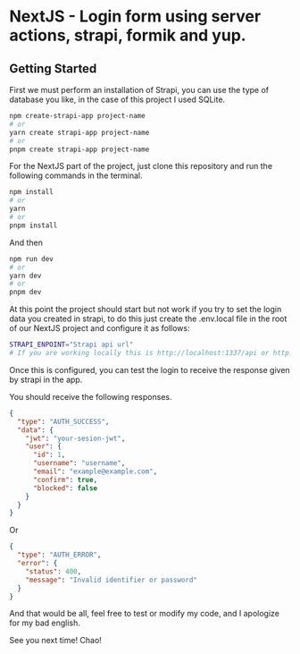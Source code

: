 # NextJS - Login form using server actions, strapi, formik and yup.

## Getting Started

First we must perform an installation of Strapi, you can use the type of database you like, in the case of this project I used SQLite.

```bash
npm create-strapi-app project-name
# or
yarn create strapi-app project-name
# or
pnpm create strapi-app project-name
```

For the NextJS part of the project, just clone this repository and run the following commands in the terminal.

```bash
npm install
# or
yarn
# or
pnpm install
```

And then

```bash
npm run dev
# or
yarn dev
# or
pnpm dev
```

At this point the project should start but not work if you try to set the login data you created in strapi, to do this just create the .env.local file in the root of our NextJS project and configure it as follows:

```sh
STRAPI_ENPOINT="Strapi api url"
# If you are working locally this is http://localhost:1337/api or http://127.0.0.1:1337/api
```

Once this is configured, you can test the login to receive the response given by strapi in the app.

You should receive the following responses.

```json
{
  "type": "AUTH_SUCCESS",
  "data": {
    "jwt": "your-sesion-jwt",
    "user": {
      "id": 1,
      "username": "username",
      "email": "example@example.com",
      "confirm": true,
      "blocked": false
    }
  }
}
```

Or

```json
{
  "type": "AUTH_ERROR",
  "error": {
    "status": 400,
    "message": "Invalid identifier or password"
  }
}
```

And that would be all, feel free to test or modify my code, and I apologize for my bad english.

See you next time! Chao!
